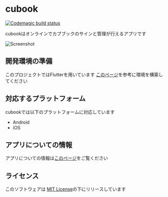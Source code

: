 # cubook
[![Codemagic build status](https://api.codemagic.io/apps/5ec49c4343c930081bdd10a9/5ec49c4343c930081bdd10a8/status_badge.svg)](https://codemagic.io/apps/5ec49c4343c930081bdd10a9/5ec49c4343c930081bdd10a8/latest_build)

cubookはオンラインでカブブックのサインと管理が行えるアプリです

![Screenshot](https://user-images.githubusercontent.com/25360586/80860683-3f22ec80-8ca4-11ea-87d9-b4cf2ccdc434.png)

## 開発環境の準備

このプロジェクトではFlutterを用いています
[このページ](https://flutter.dev/docs/get-started/install)を参考に環境を構築してください

## 対応するプラットフォーム

cubookでは以下のプラットフォームに対応しています

- Android
- iOS

## アプリについての情報

アプリについての情報は[このページ](https://sites.google.com/view/cubookinfo/)をご覧ください


## ライセンス

このソフトウェアは [MIT License](https://github.com/yamamotokotaro/cubook/blob/master/LICENSE)の下にリリースしています
